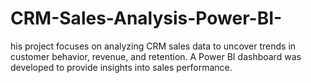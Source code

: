 # CRM-Sales-Analysis-Power-BI-
his project focuses on analyzing CRM sales data to uncover trends in customer behavior, revenue, and retention.   A Power BI dashboard was developed to provide insights into sales performance.
